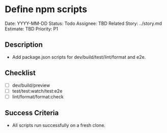 # Define npm scripts

Date: YYYY-MM-DD
Status: Todo
Assignee: TBD
Related Story: ../story.md
Estimate: TBD
Priority: P1

## Description
- Add package.json scripts for dev/build/test/lint/format and e2e.

## Checklist
- [ ] dev/build/preview
- [ ] test/test:watch/test:e2e
- [ ] lint/format/format:check

## Success Criteria
- All scripts run successfully on a fresh clone.
